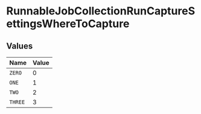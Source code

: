 # RunnableJobCollectionRunCaptureSettingsWhereToCapture


## Values

| Name    | Value   |
| ------- | ------- |
| `ZERO`  | 0       |
| `ONE`   | 1       |
| `TWO`   | 2       |
| `THREE` | 3       |